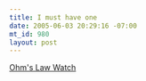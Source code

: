 ```yaml
--- 
title: I must have one
date: 2005-06-03 20:29:16 -07:00
mt_id: 980
layout: post
---
```

<A HREF='http://www.thinkgeek.com/gadgets/watches/6e72/'>Ohm's Law Watch</A>

